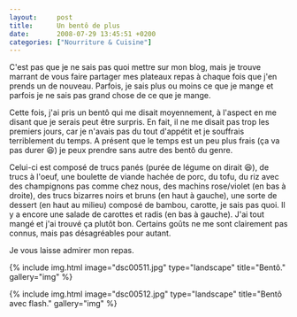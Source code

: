 ```yaml
---
layout:     post
title:      Un bentô de plus
date:       2008-07-29 13:45:51 +0200
categories: ["Nourriture & Cuisine"]
---
```


C'est pas que je ne sais pas quoi mettre sur mon blog, mais je trouve marrant de vous faire partager mes plateaux
repas à chaque fois que j'en prends un de nouveau. Parfois, je sais plus ou moins ce que je mange et parfois je ne
sais pas grand chose de ce que je mange.

<!--more-->

Cette fois, j'ai pris un bentô qui me disait moyennement, à l'aspect en me disant que je serais peut être surpris.
En fait, il ne me disait pas trop les premiers jours, car je n'avais pas du tout d'appétit et je souffrais
terriblement du temps. A présent que le temps est un peu plus frais (ça va pas durer :laughing:) je peux prendre sans
autre des bentô du genre.

Celui-ci est composé de trucs panés (purée de légume on dirait :laughing:), de trucs à l'oeuf, une boulette de viande
hachée de porc, du tofu, du riz avec des champignons pas comme chez nous, des machins rose/violet (en bas à
droite), des trucs bizarres noirs et bruns (en haut à gauche), une sorte de dessert (en haut au milieu) composé de
bambou, carotte, je sais pas quoi. Il y a encore une salade de carottes et radis (en bas à gauche). J'ai tout mangé
et j'ai trouvé ça plutôt bon. Certains goûts ne me sont clairement pas connus, mais pas désagréables pour autant.

Je vous laisse admirer mon repas.

<!-- /assets/images/2008-07-29-un-bento-de-plus/dsc00511.jpg -->
{% include img.html
    image="dsc00511.jpg"
    type="landscape"
    title="Bentô."
    gallery="img"
%}

<!-- /assets/images/2008-07-29-un-bento-de-plus/dsc00512.jpg -->
{% include img.html
    image="dsc00512.jpg"
    type="landscape"
    title="Bentô avec flash."
    gallery="img"
%}
